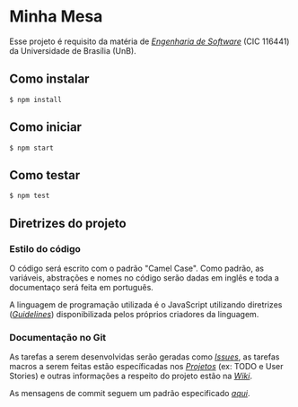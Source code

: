 # Minha Mesa

Esse projeto é requisito da matéria de *[Engenharia de Software][ES]* (CIC 116441) da Universidade de Brasília (UnB).

## Como instalar
 
    $ npm install
  
## Como iniciar

    $ npm start
    
## Como testar

    $ npm test
    
## Diretrizes do projeto

### Estilo do código
O código será escrito com o padrão "Camel Case". 
Como padrão, as variáveis, abstrações e nomes no código serão dadas em inglês e toda a documentaço será feita em português. 

A linguagem de programação utilizada é o JavaScript utilizando diretrizes (*[Guidelines][GUIDELINES]*) disponibilizada
pelos próprios criadores da linguagem.

### Documentação no Git
As tarefas a serem desenvolvidas serão geradas como *[Issues][ISSUES]*, as tarefas macros a serem feitas estão específicadas nos
*[Projetos][PROJECTS]* (ex: TODO e User Stories) e outras informações a respeito do projeto estão na *[Wiki][WIKI]*.

As mensagens de commit seguem um padrão especificado *[aqui][GITMSG]*.

[ES]: https://github.com/gvanerven/engsoftware
[GUIDELINES]: https://github.com/airbnb/javascript
[ISSUES]: https://github.com/scartezini/ES012017/issues
[PROJECTS]: https://github.com/scartezini/ES012017/projects
[WIKI]: https://github.com/scartezini/ES012017/wiki
[GITMSG]: https://github.com/erlang/otp/wiki/Writing-good-commit-messages
